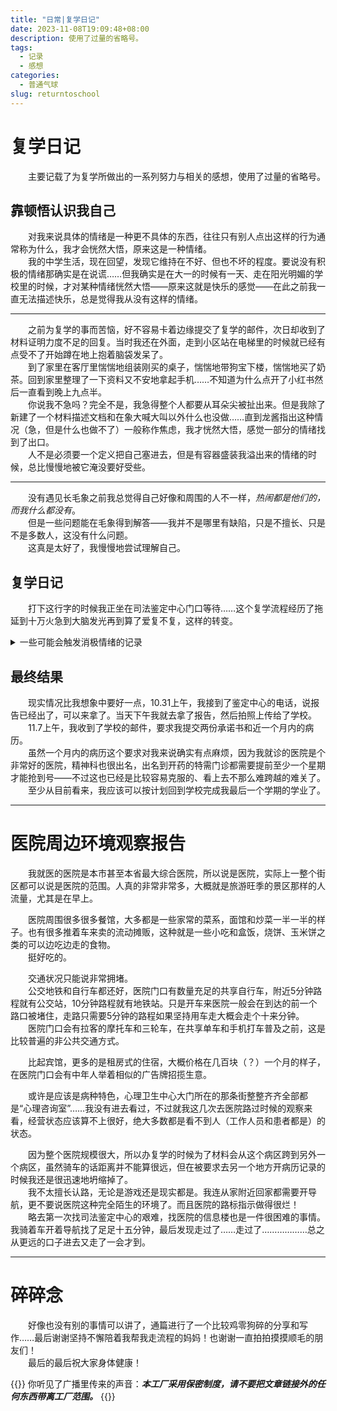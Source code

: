 ```yaml
---
title: "日常|复学日记"
date: 2023-11-08T19:09:48+08:00
description: 使用了过量的省略号。
tags:
  - 记录
  - 感想
categories:
  - 普通气球
slug: returntoschool
---
```

<style>
  blockquote {
    color: #2a4f43; /* 设置字体颜色 */
  }
</style>
# 复学日记
&emsp;&emsp;主要记载了为复学所做出的一系列努力与相关的感想，使用了过量的省略号。
## 靠顿悟认识我自己
&emsp;&emsp;对我来说具体的情绪是一种更不具体的东西，往往只有别人点出这样的行为通常称为什么，我才会恍然大悟，原来这是一种情绪。<br>
&emsp;&emsp;我的中学生活，现在回望，发现它维持在不好、但也不坏的程度。要说没有积极的情绪那确实是在说谎……但我确实是在大一的时候有一天、走在阳光明媚的学校里的时候，才对某种情绪恍然大悟——原来这就是快乐的感觉——在此之前我一直无法描述快乐，总是觉得我从没有这样的情绪。

---

&emsp;&emsp;之前为复学的事而苦恼，好不容易卡着边缘提交了复学的邮件，次日却收到了材料证明力度不足的回复。当时我还在外面，走到小区站在电梯里的时候就已经有点受不了开始蹲在地上抱着脑袋发呆了。<br>
&emsp;&emsp;到了家里在客厅里惴惴地组装刚买的桌子，惴惴地带狗宝下楼，惴惴地买了奶茶。回到家里整理了一下资料又不安地拿起手机……不知道为什么点开了小红书然后一直看到晚上九点半。<br>
&emsp;&emsp;你说我不急吗？完全不是，我急得整个人都要从耳朵尖被扯出来。但是我除了新建了一个材料描述文档和在象大喊大叫以外什么也没做……直到龙酱指出这种情况（急，但是什么也做不了）一般称作焦虑，我才恍然大悟，感觉一部分的情绪找到了出口。<br>
&emsp;&emsp;人不是必须要一个定义把自己塞进去，但是有容器盛装我溢出来的情绪的时候，总比慢慢地被它淹没要好受些。

---

&emsp;&emsp;没有遇见长毛象之前我总觉得自己好像和周围的人不一样，*热闹都是他们的，而我什么都没有*。<br>
&emsp;&emsp;但是一些问题能在毛象得到解答——我并不是哪里有缺陷，只是不擅长、只是不是多数人，这没有什么问题。<br>
&emsp;&emsp;这真是太好了，我慢慢地尝试理解自己。

## 复学日记
&emsp;&emsp;打下这行字的时候我正坐在司法鉴定中心门口等待……这个复学流程经历了拖延到十万火急到大脑发光再到算了爱复不复，这样的转变。
<details>
<summary>一些可能会触发消极情绪的记录</summary>

### 拖延症大爆发
&emsp;&emsp;讲道理我真的知道10月内需要提交这个证明，但是一来询问学校需要什么材料的时候得到了复制粘贴学生手册的回复——意思是等于没回复，于是我就开始拖。<br>
&emsp;&emsp;10月中的时候我趁开药跟妈来了鉴定中心一趟，拿了一张说明书走，其间有多崩溃我就不讲了，总之当时是觉得真的很麻烦所以想试试能不能只交病例……然后我又拖，拖到24号终于交上去了，次日收到回复资料不合格。<br>
&emsp;&emsp;***堂堂崩溃.jpg***<br>

### 十万火急急急急
&emsp;&emsp;现在的死线是10.31，我跟妈紧急前往司法鉴定中心，发现资料又没齐，于是跋涉去医院的各个地方打印病历和打印病历……打住院期间的病历花费了一个小时及60块钱。<br>
&emsp;&emsp;好消息是在出院一年以后我终于看到了之前入院的时候做的量表报告，坏消息是鉴定中心五点下班，当时的时间是四点。<br>
&emsp;&emsp;总之赶到了，提交了材料。<br>

---
#### 插播：
&emsp;&emsp;鉴定中心的工作人员一直说学校不一定认这个鉴定报告，我就发邮件去问了，得到你发来看看的答复。而之前也询问过医生能不能写适合复学，医生说没办法开，所以才想的去鉴定。<br>
&emsp;&emsp;于是收到这个回复的时候我真的很崩溃，真的很崩溃，我不知道要什么才行了。<br>

---

### 算了，就这样吧。
&emsp;&emsp;因为我太能拖了所以事到如今在鉴定中心不能加急的情况下不确定10.31能不能出，据说大概是不行的，所以我很大可能又做了鉴定交了钱又不能复学还要交钱保留学籍。<br>
&emsp;&emsp;我也不知道该怎么办，除了崩溃我能怎么办。——总之去信学校询问怎么办了，但是学校已经下班了。<br>
&emsp;&emsp;事已至此虽然我拖延要负最大的责任但是我也没什么可以做的了，就这样吧。
</details>

## 最终结果
&emsp;&emsp;现实情况比我想象中要好一点，10.31上午，我接到了鉴定中心的电话，说报告已经出了，可以来拿了。当天下午我就去拿了报告，然后拍照上传给了学校。<br>
&emsp;&emsp;11.7上午，我收到了学校的邮件，要求我提交两份承诺书和近一个月内的病历。<br>
&emsp;&emsp;虽然一个月内的病历这个要求对我来说确实有点麻烦，因为我就诊的医院是个非常好的医院，精神科也很出名，出名到开药的特需门诊都需要提前至少一个星期才能抢到号——不过这也已经是比较容易克服的、看上去不那么难跨越的难关了。<br>
&emsp;&emsp;至少从目前看来，我应该可以按计划回到学校完成我最后一个学期的学业了。

---
# 医院周边环境观察报告
&emsp;&emsp;我就医的医院是本市甚至本省最大综合医院，所以说是医院，实际上一整个街区都可以说是医院的范围。人真的非常非常多，大概就是旅游旺季的景区那样的人流量，尤其是在早上。

&emsp;&emsp;医院周围很多很多餐馆，大多都是一些家常的菜系，面馆和炒菜一半一半的样子。也有很多推着车来卖的流动摊贩，这种就是一些小吃和盒饭，烧饼、玉米饼之类的可以边吃边走的食物。<br>
&emsp;&emsp;挺好吃的。<br>

&emsp;&emsp;交通状况只能说非常拥堵。<br>
&emsp;&emsp;公交地铁和自行车都还好，医院门口有数量充足的共享自行车，附近5分钟路程就有公交站，10分钟路程就有地铁站。只是开车来医院一般会在到达的前一个路口被堵住，走路只需要5分钟的路程如果坚持用车走大概会走个十来分钟。<br>
&emsp;&emsp;医院门口会有拉客的摩托车和三轮车，在共享单车和手机打车普及之前，这是比较普遍的非公共交通方式。<br>

&emsp;&emsp;比起宾馆，更多的是租房式的住宿，大概价格在几百块（？）一个月的样子，在医院门口会有中年人举着相似的广告牌招揽生意。

&emsp;&emsp;或许是应该是病种特色，心理卫生中心大门所在的那条街整整齐齐全部都是“心理咨询室”……我没有进去看过，不过就我这几次去医院路过时候的观察来看，经营状态应该算不上很好，绝大多数都是看不到人（工作人员和患者都是）的状态。<br>

&emsp;&emsp;因为整个医院规模很大，所以办复学的时候为了材料会从这个病区跨到另外一个病区，虽然骑车的话距离并不能算很远，但在被要求去另一个地方开病历记录的时候我还是很迅速地坍缩掉了。<br>
&emsp;&emsp;我不太擅长认路，无论是游戏还是现实都是。我连从家附近回家都需要开导航，更不要说医院这种完全陌生的环境了。而且医院的路标指示做得很烂！<br>
&emsp;&emsp;略去第一次找司法鉴定中心的艰难，找医院的信息楼也是一件很困难的事情。我骑着车开着导航找了足足十五分钟，最后发现走过了……走过了………………总之从更远的口子进去又走了一会才到。

---

# 碎碎念
&emsp;&emsp;好像也没有别的事情可以讲了，通篇进行了一个比较鸡零狗碎的分享和写作……最后谢谢坚持不懈陪着我帮我走流程的妈妈！也谢谢一直拍拍摸摸顺毛的朋友们！<br>
&emsp;&emsp;最后的最后祝大家身体健康！


{{<card>}}
你听见了广播里传来的声音：***本工厂采用保密制度，请不要把文章链接外的任何东西带离工厂范围。***
{{</card>}}
